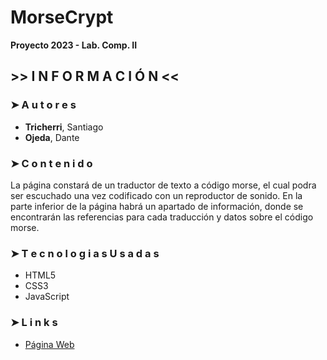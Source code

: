# MorseCrypt
**Proyecto 2023 - Lab. Comp. II**

## >> I N F O R M A C I Ó N <<

### ➤  A u t o r e s
- **Tricherri**, Santiago
- **Ojeda**, Dante

### ➤  C o n t e n i d o
   La página constará de un traductor de texto a código morse, el cual podra ser escuchado una vez codificado con un reproductor de sonido. En la parte inferior de la página habrá un apartado de información, donde se encontrarán las referencias para cada traducción y datos sobre el código morse. 
### ➤  T e c n o l o g i a s  U s a d a s 
- HTML5
- CSS3
- JavaScript

### ➤  L i n k s
- [Página Web](https://ucc-labcompu2.github.io/proyecto2023-tricherri-ojeda/)


